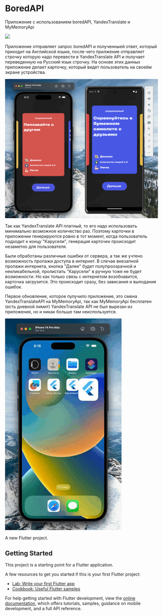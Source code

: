 # BoredAPI
Приложение с использованием boredAPI, YandexTranslate и MyMemoryApi 

<img src="path/to/screenshot.png](https://github.com/DnkDm/App_with_boredAPI-YandexTranslate-MyMemoryAPI/blob/main/img/picP.png?raw=true" width="500">

Приложение отправляет запрос boredAPI и полученныей ответ, который приходит на Английской языке, после чего прилжение отправляет строчку которую надо перевести в YandexTranslate API и получает переведенную на Русский язык строчку. На основе этих данных приложение делает карточку, который видет пользователь на своейм экране устройства. 

![d](https://github.com/DnkDm/App_with_boredAPI-YandexTranslate-MyMemoryAPI/blob/main/img/picDou.png?raw=true)

Так как YandexTranslate API платный, то его надо использовать минимально возможное количество раз. Поэтому карточки в приложении генерируются ровно в тот момент, когда пользователь подходит к концу "Карусели", генерация карточек происходит незаметно для пользователя. 

Были обработаны различные ошибки от сервера, а так же учтено возможность пропажи доступа в интернет. В слечае внезапной пропажи интернета, кнопка "Далее" будет полупроозрачной и некликабельной, пролистать "Карусели" в ручную тоже не будет возможности. Но как только связь с интернетом возобнавится, карточка загрузится. Это происходит сразу, без зависания и выподания ошибок. 

Первое обновление, которое пулучило приложение, это смена YandexTranslateAPI на MyMemoryApi, так как MyMemoryApi бесплатен (есть дневной лимит)
YandexTranslate API не был вырезан из приложения, но и никак больше там неиспользуется. 

![d](https://github.com/DnkDm/App_with_boredAPI-YandexTranslate-MyMemoryAPI/blob/main/img/DoiApp.gif?raw=true)

A new Flutter project.

## Getting Started

This project is a starting point for a Flutter application.

A few resources to get you started if this is your first Flutter project:

- [Lab: Write your first Flutter app](https://docs.flutter.dev/get-started/codelab)
- [Cookbook: Useful Flutter samples](https://docs.flutter.dev/cookbook)

For help getting started with Flutter development, view the
[online documentation](https://docs.flutter.dev/), which offers tutorials,
samples, guidance on mobile development, and a full API reference.
